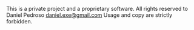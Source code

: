 This is a private project and a proprietary software.
All rights reserved to Daniel Pedroso <daniel.exe@gmail.com>
Usage and copy are strictly forbidden.
